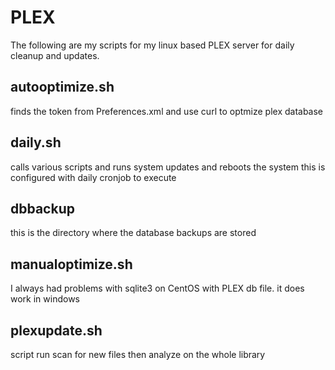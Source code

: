 # PLEX

The following are my scripts for my linux based PLEX server for daily cleanup and updates.

## autooptimize.sh
  finds the token from Preferences.xml and use curl to optmize plex database

## daily.sh
  calls various scripts and runs system updates and reboots the system
  this is configured with daily cronjob to execute

## dbbackup
  this is the directory where the database backups are stored

## manualoptimize.sh
  I always had problems with sqlite3 on CentOS with PLEX db file. it does work in windows

## plexupdate.sh
  script run scan for new files then analyze on the whole library
